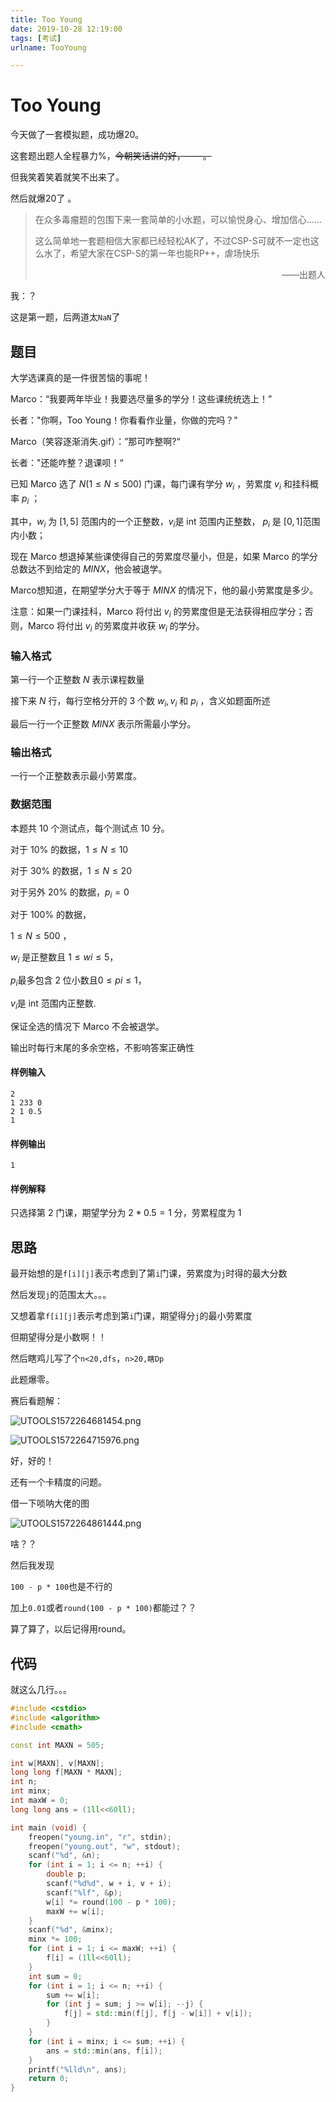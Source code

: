 ```yaml
---
title: Too Young
date: 2019-10-28 12:19:00
tags: [考试]
urlname: TooYoung

---
```

<!--markdown-->
#  Too Young 

今天做了一套模拟题，成功爆20。

这套题出题人全程暴力%，~~今朝笑话讲的好，——。~~

但我笑着笑着就笑不出来了。

然后就爆20了 。

> 在众多毒瘤题的包围下来一套简单的小水题，可以愉悦身心、增加信心......
>
> 这么简单地一套题相信大家都已经轻松AK了，不过CSP-S可就不一定也这么水了，希望大家在CSP-S的第一年也能RP++，虐场快乐
>
> <div style="text-align: right"> ——出题人</div>

我：？

这是第一题，后两道太`NaN`了

## 题目

大学选课真的是一件很苦恼的事呢！

Marco：“我要两年毕业！我要选尽量多的学分！这些课统统选上！”

长者："你啊，Too Young！你看看作业量，你做的完吗？"

Marco（笑容逐渐消失.gif）：”那可咋整啊?“

长者："还能咋整？退课呗！“

已知 Marco 选了 $N(1 \leq N \leq 500)$ 门课，每门课有学分 $w_i$ ，劳累度 $v_i$ 和挂科概率 $p_i$ ；

其中，$w_i$ 为 $[1,5]$ 范围内的一个正整数，$v_i$是 int 范围内正整数， $p_i$ 是 $[0,1]$范围内小数；

现在 Marco 想退掉某些课使得自己的劳累度尽量小，但是，如果 Marco 的学分总数达不到给定的 $MINX$，他会被退学。

Marco想知道，在期望学分大于等于 $MINX$ 的情况下，他的最小劳累度是多少。

注意：如果一门课挂科，Marco 将付出 $v_i$ 的劳累度但是无法获得相应学分；否则，Marco 将付出 $v_i$ 的劳累度并收获 $w_i$ 的学分。

### 输入格式

第一行一个正整数 $N$ 表示课程数量

接下来 $N$ 行，每行空格分开的 $3$ 个数 $w_i,v_i$ 和 $p_i$ ，含义如题面所述

最后一行一个正整数 $MINX$ 表示所需最小学分。

### 输出格式

一行一个正整数表示最小劳累度。

### 数据范围

本题共 10 个测试点，每个测试点 10 分。

对于 $10\%$ 的数据，$1 \leq N \leq 10$

对于 $30\%$ 的数据，$1 \leq N \leq 20$

对于另外 $20\%$ 的数据，$p_i=0$

对于 $100\%$ 的数据，

$1 \leq N \leq 500$ ，

$w_i$ 是正整数且 $1 \leq wi \leq 5$，

$p_i$最多包含 $2$ 位小数且$0 \leq pi \leq 1$，

$v_i$是 int 范围内正整数.

保证全选的情况下 Marco 不会被退学。

输出时每行末尾的多余空格，不影响答案正确性

#### 样例输入                            

```
2
1 233 0
2 1 0.5
1
```

#### 样例输出                            

```
1
```

#### 样例解释

只选择第 $2$ 门课，期望学分为 $2*0.5=1$ 分，劳累程度为 1

## 思路

最开始想的是`f[i][j]`表示考虑到了第`i`门课，劳累度为`j`时得的最大分数

然后发现`j`的范围太大。。。

又想着拿`f[i][j]`表示考虑到第`i`门课，期望得分`j`的最小劳累度

但期望得分是小数啊！！

然后瞎鸡儿写了个`n<20,dfs`，`n>20,瞎Dp`

此题爆零。

赛后看题解：

![UTOOLS1572264681454.png](https://yanxuan.nosdn.127.net/717b478aa96028a5255e23cec0be766d.png)

![UTOOLS1572264715976.png](https://yanxuan.nosdn.127.net/d7710f6040eaac4f443b68dfaa8e9b58.png)

好，好的！

还有一个卡精度的问题。

借一下唢呐大佬的图

![UTOOLS1572264861444.png](https://yanxuan.nosdn.127.net/fe3ec776a6aff7c8e2f6640e24516a5d.png)

啥？？

然后我发现

`100 - p * 100`也是不行的

加上`0.01`或者`round(100 - p * 100)`都能过？？

算了算了，以后记得用round。

## 代码

就这么几行。。。

```cpp
#include <cstdio>
#include <algorithm>
#include <cmath>

const int MAXN = 505;

int w[MAXN], v[MAXN];
long long f[MAXN * MAXN];
int n;
int minx;
int maxW = 0;
long long ans = (1ll<<60ll);

int main (void) {
	freopen("young.in", "r", stdin);
	freopen("young.out", "w", stdout);
	scanf("%d", &n);
	for (int i = 1; i <= n; ++i) {
		double p;
		scanf("%d%d", w + i, v + i);
		scanf("%lf", &p);
		w[i] *= round(100 - p * 100);
		maxW += w[i];
	}
	scanf("%d", &minx);
	minx *= 100;
	for (int i = 1; i <= maxW; ++i) {
		f[i] = (1ll<<60ll);
	}
	int sum = 0;
	for (int i = 1; i <= n; ++i) {
		sum += w[i];
		for (int j = sum; j >= w[i]; --j) {
			f[j] = std::min(f[j], f[j - w[i]] + v[i]);
		}
	}
	for (int i = minx; i <= sum; ++i) {
		ans = std::min(ans, f[i]);
	}
	printf("%lld\n", ans);
	return 0;
}
```

